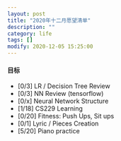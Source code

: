 ```yaml
---
layout: post
title: "2020年十二月愿望清单"
description: ""
category: life
tags: []
modify: 2020-12-05 15:25:00
---
```



#### 目标

+ [0/3] LR / Decision Tree Review
+ [0/3] NN Review (tensorflow)
+ [0/x] Neural Network Structure
+ [1/18] CS229 Learning
+ [0/20] Fitness: Push Ups, Sit ups
+ [0/1] Lyric / Pieces Creation
+ [5/20] Piano practice
